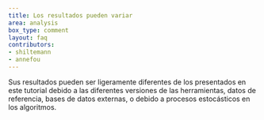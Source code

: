 ```yaml
---
title: Los resultados pueden variar
area: analysis
box_type: comment
layout: faq
contributors:
- shiltemann
- annefou
---
```




Sus resultados pueden ser ligeramente diferentes de los presentados en este tutorial debido a las diferentes versiones de las herramientas, datos de referencia, bases de datos externas, o debido a procesos estocásticos en los algoritmos.


